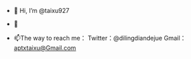 - 👋 Hi, I’m @taixu927

- 👀

- 📫The way to reach me：
Twitter：@dilingdiandejue
Gmail：aptxtaixu@Gmail.com
